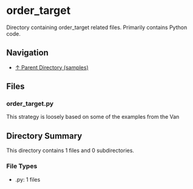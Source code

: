 # order_target

Directory containing order_target related files. Primarily contains Python code.

## Navigation

* [↑ Parent Directory (samples)](../README.md)

## Files

### order_target.py

This strategy is loosely based on some of the examples from the Van


## Directory Summary

This directory contains 1 files and 0 subdirectories.

### File Types

* .py: 1 files
